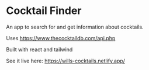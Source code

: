 # Cocktail Finder

An app to search for and get information about cocktails. 

Uses https://www.thecocktaildb.com/api.php

Built with react and tailwind

See it live here: https://wills-cocktails.netlify.app/
